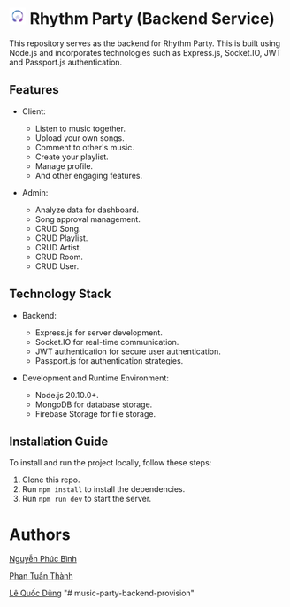 # <img src="https://raw.githubusercontent.com/thanhpt1110/rhythm-party-admin/master/src/assets/logo.png" alt="Your Image" width="auto" height="30"> Rhythm Party (Backend Service)
This repository serves as the backend for Rhythm Party. This is built using Node.js and incorporates technologies such as Express.js, Socket.IO, JWT and Passport.js authentication.

## Features
- Client: 
    - Listen to music together.
    - Upload your own songs.
    - Comment to other's music.
    - Create your playlist.
    - Manage profile.
    - And other engaging features.

- Admin:
    - Analyze data for dashboard.
    - Song approval management.
    - CRUD Song.
    - CRUD Playlist.
    - CRUD Artist.
    - CRUD Room.
    - CRUD User.

## Technology Stack
- Backend:
    - Express.js for server development.
    - Socket.IO for real-time communication.
    - JWT authentication for secure user authentication.
    - Passport.js for authentication strategies.

- Development and Runtime Environment:
    - Node.js 20.10.0+.
    - MongoDB for database storage.
    - Firebase Storage for file storage.

## Installation Guide

To install and run the project locally, follow these steps:

1. Clone this repo.
2. Run `npm install` to install the dependencies.
3. Run `npm run dev` to start the server.

# Authors

[Nguyễn Phúc Bình](https://github.com/leesoonduck3009)

[Phan Tuấn Thành](https://github.com/thanhpt1110)

[Lê Quốc Dũng](https://github.com/DungLe2983)
"# music-party-backend-provision" 
